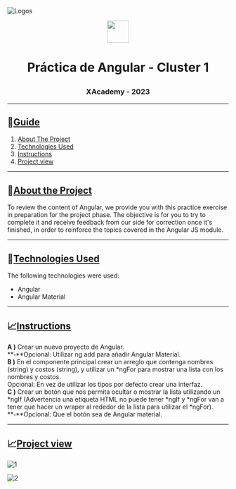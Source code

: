 ![Logos](https://res.cloudinary.com/carina-bosio/image/upload/v1688153073/Consigna_Ejercicio_2_xcyogx.jpg)
       <div align="center"> <img src="https://res.cloudinary.com/carina-bosio/image/upload/v1688159246/verified_sjnt81.gif" height="50" width="50"/> 
        
# <p>Práctica de Angular - Cluster 1 </p>


### <p>XAcademy - 2023</p>
</div>

___________________________________________________________________________________________________________________________________________________________


## 📑[Guide](url)

<ol>
    <li><a href="#about-the-project">About The Project</a></li>
    <li><a href="#technologies-used">Technologies Used</a></li>
    <li><a href="#instructions">Instructions</a></li>
    <li><a href="#project-view">Project view</a></li>
</ol>

___________________________________________________________________________________________________________________________________________________________


## 🎯[About the Project](url)

To review the content of Angular, we provide you with this practice exercise in preparation for the project phase. The objective is for you to try to complete it and receive feedback from our side for correction once it's finished, in order to reinforce the topics covered in the Angular JS module.

___________________________________________________________________________________________________________________________________________________________


## 🧰[Technologies Used](url)

The following technologies were used:
- Angular
- Angular Material

___________________________________________________________________________________________________________________________________________________________  

## 📈[Instructions](url)

**A )** Crear un nuevo proyecto de Angular. <br/>
      **▫**Opcional: Utilizar ng add para añadir Angular Material.<br/>
**B )** En el componente principal crear un arreglo que contenga nombres (string) y costos (string), y utilizar un *ngFor para mostrar una lista con los nombres y costos.<br/>
Opcional: En vez de utilizar los tipos por defecto crear una interfaz.<br/>
**C )** Crear un botón que nos permita ocultar o mostrar la lista utilizando un *ngIf (Advertencia una etiqueta HTML no puede tener *ngIf y *ngFor van a tener que hacer un wraper al rededor de la lista para utilizar el *ngFor).<br/>
      **▫**Opcional: Que el botón sea de Angular material.

___________________________________________________________________________________________________________________________________________________________

## 📈[Project view](url)

![1](https://github.com/CariBosio/tarea-angular-xacademy/assets/88099562/63971bdd-6cb9-46ea-9cfc-48f4ce12cbd7)

![2](https://github.com/CariBosio/tarea-angular-xacademy/assets/88099562/f592d223-466b-45f7-8cce-511d405b094b)



